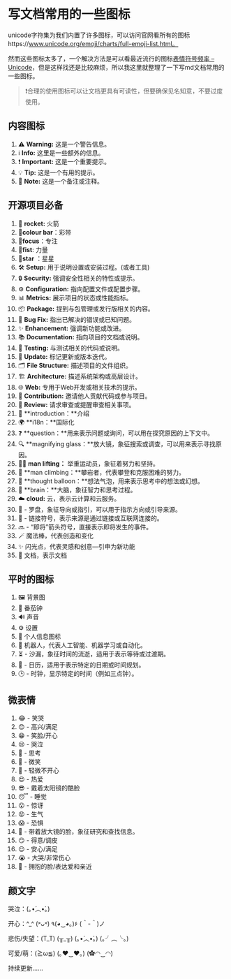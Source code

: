 # 写文档常用的一些图标

unicode字符集为我们内置了许多图标，可以访问官网看所有的图标https://www.unicode.org/emoji/charts/full-emoji-list.html。

然而这些图标太多了，一个解决方法是可以看最近流行的图标[表情符号频率 – Unicode](https://home.unicode.org/emoji/emoji-frequency/)，但是这样找还是比较麻烦，所以我这里就整理了一下写md文档常用的一些图标。

> ❗合理的使用图标可以让文档更具有可读性，但要确保见名知意，不要过度使用。

## 内容图标

1. ⚠️ **Warning:** 这是一个警告信息。
2. ℹ️ **Info:** 这里是一些额外的信息。
3. ❗ **Important:** 这是一个重要提示。
4. 💡 **Tip:** 这是一个有用的提示。
5. 📝 **Note:** 这是一个备注或注释。

## 开源项目必备

1. 🚀 **rocket:** 火箭
2. 🎉**colour bar**：彩带
3. 🎯**focus**：专注
4. 💪**fist**: 力量
5. 🌟**star** ：星星
6. 🛠️ **Setup:** 用于说明设置或安装过程。(或者工具)
7. 🔒 **Security:** 强调安全性相关的特性或提示。
8. ⚙️ **Configuration:** 指向配置文件或配置步骤。
9. 📊 **Metrics:** 展示项目的状态或性能指标。
10. 📦 **Package:** 提到与包管理或发行版相关的内容。
11. 🐛 **Bug Fix:** 指出已解决的错误或已知问题。
12. ✨ **Enhancement:** 强调新功能或改进。
13. 📚 **Documentation:** 指向项目的文档或说明。
14. 🧪 **Testing:** 与测试相关的代码或说明。
15. 🔄 **Update:** 标记更新或版本迭代。
16. 🗂️ **File Structure:** 描述项目的文件组织。
17. 🏗️ **Architecture:** 描述系统架构或高层设计。
18. 🌐 **Web:** 专用于Web开发或相关技术的提示。
19. 🤝 **Contribution:** 邀请他人贡献代码或参与项目。
20. 👀 **Review:** 请求审查或提醒审查相关事项。
21. 📘 **introduction：**介绍
22. 🌍 **i18n：**国际化
23. ❓ **question：**用来表示问题或询问，可以用在探究原因的上下文中。
24. 🔍  **magnifying glass：**放大镜，象征搜索或调查，可以用来表示寻找原因。
25. 🏋️‍♂️ **man lifting：** 举重运动员，象征着努力和坚持。
26. 🧗 **man climbing：**攀岩者，代表攀登和克服困难的努力。
27. 💭 **thought balloon：**想法气泡，用来表示思考中的想法或幻想。
28. 🧠 **brain：**大脑，象征智力和思考过程。
29. ☁️ **cloud:** 云，表示云计算和云服务。
30. 🧭 - 罗盘，象征导向或指引，可以用于指示方向或引导来源。
31. 🔗 - 链接符号，表示来源是通过链接或互联网连接的。
32. 🔜 - “即将”箭头符号，直接表示即将发生的事件。
33. 🪄  魔法棒，代表创造和变化
34. ✨ 闪光点，代表灵感和创意—引申为新功能
35. 📄 文档，表示文档

## 平时的图标

1. 🖼️  背景图
2. 🍅  番茄钟
3. 🔊  声音
4. ⚙️  设置
5. **👤**  个人信息图标
6. 🤖  机器人，代表人工智能、机器学习或自动化。
7. ⏳ - 沙漏，象征时间的流逝，适用于表示等待或过渡期。
8. 📅 - 日历，适用于表示特定的日期或时间规划。
9. 🕒 - 时钟，显示特定的时间（例如三点钟）。

## 微表情

1. 😂 - 笑哭 
2. 😊 - 高兴/满足
3. 😁 - 笑脸/开心
4. 😢 - 哭泣
5. 🤔 - 思考
6. 🙂 - 微笑
7. 🙁 - 轻微不开心
8. 😍 - 热爱
9. 😎 - 戴着太阳镜的酷脸
10. 😴 - 睡觉
11. 😮 - 惊讶
12. 😡 - 生气
13. 😱 - 恐惧
14. 🧐 - 带着放大镜的脸，象征研究和查找信息。
15. 😏 - 得意/调皮
16. 😌 - 安心/满足
17. 😭 - 大哭/非常伤心
18. 🥰 - 拥抱的脸/表达爱和亲近

## 颜文字

哭泣：(｡•́︿•̀｡)

开心：\^_^     (˃ᴗ˂)		٩(◕‿◕｡)۶	(＾-＾)ノ

悲伤/失望：(T_T) 		(╥_╥)	 (｡•́︿•̀｡)	(｡╯︵╰｡)

可爱/萌：(≧ω≦)		(｡♥‿♥｡)		(✿◠‿◠)



持续更新......







